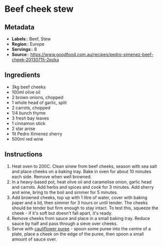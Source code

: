 # Beef cheek stew

## Metadata

- **Labels**:: Beef, Stew
- **Region**:: Europe
- **Servings**:: 8
- **Source**:: <https://www.goodfood.com.au/recipes/pedro-ximenez-beef-cheek-20130715-2pzka>

## Ingredients

- 3kg beef cheeks
- 100ml olive oil
- 2 brown onions, chopped
- 1 whole head of garlic, split
- 2 carrots, chopped
- 1/4 bunch thyme
- 3 fresh bay leaves
- 1 cinnamon stick
- 2 star anise
- 1lt Pedro Ximenez sherry
- 500ml red wine

## Instructions

1. Heat oven to 200C. Clean sinew from beef cheeks, season with sea salt and place cheeks on a baking tray. Bake in oven for about 10 minutes each side. Remove when well browned.
2. In a heavy-based pot, heat olive oil and caramelise onion, garlic head and carrots. Add herbs and spices and cook for 3 minutes. Add sherry and wine, bring to the boil and simmer for 5 minutes.
3. Add browned cheeks, top up with 1 litre of water, cover with baking paper and a lid, then simmer for 3 hours or until tender. The cheeks should be tender but firm enough to stay intact. To test this, squeeze the cheek - if it's soft but doesn't fall apart, it's ready.
4. Remove cheeks from sauce and place in a small baking tray. Reduce sauce by half and pass through a sieve over cheeks.
5. Serve with [cauliflower puree](http://www.goodfood.com.au/good-food/cook/recipe/cauliflower-puree-20130715-2pzkp.html) - spoon some puree into the centre of a plate, place a cheek on the edge of the puree, then spoon a small amount of sauce over.
